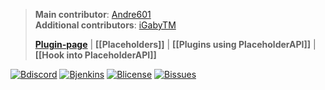 [Bdiscord]: https://discordapp.com/api/guilds/164280494874165248/widget.png
[discord]: https://helpch.at/discord
[Bjenkins]: https://img.shields.io/badge/Download%20from-Jenkins-brightgreen.svg
[jenkins]: http://ci.extendedclip.com/job/PlaceholderAPI/
[Blicense]: https://img.shields.io/badge/License-GNU%20GPLv3-blue.svg
[license]: https://github.com/PlaceholderAPI/PlaceholderAPI/blob/master/LICENSE
[Bissues]: https://img.shields.io/github/issues-raw/PlaceholderAPI/PlaceholderAPI.svg
[issues]: https://github.com/PlaceholderAPI/PlaceholderAPI/issues


> **Main contributor**: [Andre601](/Andre601)  
> **Additional contributors**: [iGabyTM](/iGabyTM)
>
> **[Plugin-page](https://www.spigotmc.org/resources/6245/)** | **[[Placeholders]]** | **[[Plugins using PlaceholderAPI]]**
 | **[[Hook into PlaceholderAPI]]**
 
[![Bdiscord]][discord] [![Bjenkins]][jenkins] [![Blicense]][license] [![Bissues]][issues]